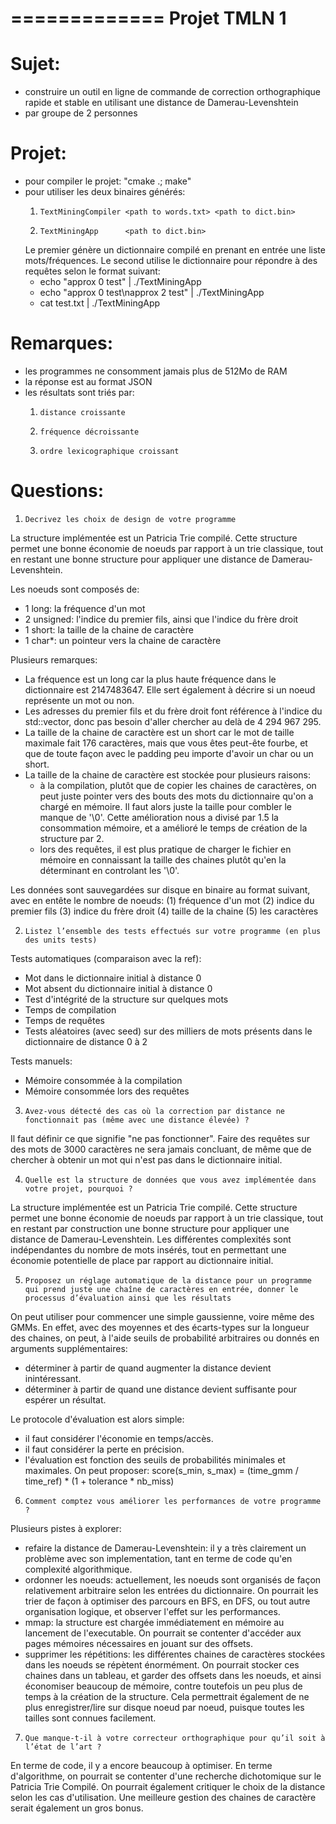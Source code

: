 =============
Projet TMLN 1
=============

Sujet:
======
 * construire un outil en ligne de commande de correction orthographique rapide et stable en utilisant une distance de Damerau-Levenshtein
 * par groupe de 2 personnes

Projet:
=======
 * pour compiler le projet: "cmake .; make"
 * pour utiliser les deux binaires générés:
   1.     TextMiningCompiler <path to words.txt> <path to dict.bin>
   2.     TextMiningApp      <path to dict.bin>
   Le premier génère un dictionnaire compilé en prenant en entrée une liste mots/fréquences. Le second utilise le dictionnaire pour répondre à des requêtes selon le format suivant:
     * echo "approx 0 test" | ./TextMiningApp <path to dict.bin>
     * echo "approx 0 test\napprox 2 test" | ./TextMiningApp <path to dict.bin>
     * cat test.txt | ./TextMiningApp <path to dict.bin>


Remarques:
==========
 * les programmes ne consomment jamais plus de 512Mo de RAM
 * la réponse est au format JSON
 * les résultats sont triés par:
   1.     distance croissante
   2.     fréquence décroissante
   3.     ordre lexicographique croissant

Questions:
==========
 1.     Decrivez les choix de design de votre programme

La structure implémentée est un Patricia Trie compilé. Cette structure permet une bonne économie de noeuds par rapport à un trie classique, tout en restant une bonne structure pour appliquer une distance de Damerau-Levenshtein.

Les noeuds sont composés de:
- 1 long: la fréquence d'un mot
- 2 unsigned: l'indice du premier fils, ainsi que l'indice du frère droit
- 1 short: la taille de la chaine de caractère
- 1 char*: un pointeur vers la chaine de caractère

Plusieurs remarques:
- La fréquence est un long car la plus haute fréquence dans le dictionnaire est 2147483647. Elle sert également à décrire si un noeud représente un mot ou non.
- Les adresses du premier fils et du frère droit font référence à l'indice du std::vector, donc pas besoin d'aller chercher au delà de 4 294 967 295.
- La taille de la chaine de caractère est un short car le mot de taille maximale fait 176 caractères, mais que vous êtes peut-ête fourbe, et que de toute façon avec le padding peu importe d'avoir un char ou un short.
- La taille de la chaine de caractère est stockée pour plusieurs raisons:
    - à la compilation, plutôt que de copier les chaines de caractères, on peut juste pointer vers des bouts des mots du dictionnaire qu'on a chargé en mémoire. Il faut alors juste la taille pour combler le manque de '\0'. Cette amélioration nous a divisé par 1.5 la consommation mémoire, et a amélioré le temps de création de la structure par 2.
    - lors des requêtes, il est plus pratique de charger le fichier en mémoire en connaissant la taille des chaines plutôt qu'en la déterminant en controlant les '\0'.

Les données sont sauvegardées sur disque en binaire au format suivant, avec en entête le nombre de noeuds:
(1) fréquence d'un mot (2) indice du premier fils (3) indice du frère droit (4) taille de la chaine (5) les caractères

 2.     Listez l’ensemble des tests effectués sur votre programme (en plus des units tests)

Tests automatiques (comparaison avec la ref):
- Mot dans le dictionnaire initial à distance 0
- Mot absent du dictionnaire initial à distance 0
- Test d'intégrité de la structure sur quelques mots
- Temps de compilation
- Temps de requêtes
- Tests aléatoires (avec seed) sur des milliers de mots présents dans le dictionnaire de distance 0 à 2

Tests manuels:
- Mémoire consommée à la compilation
- Mémoire consommée lors des requêtes

 3.     Avez-vous détecté des cas où la correction par distance ne fonctionnait pas (même avec une distance élevée) ?

Il faut définir ce que signifie "ne pas fonctionner". Faire des requêtes sur des mots de 3000 caractères ne sera jamais concluant, de même que de chercher à obtenir un mot qui n'est pas dans le dictionnaire initial.

 4.     Quelle est la structure de données que vous avez implémentée dans votre projet, pourquoi ?

La structure implémentée est un Patricia Trie compilé. Cette structure permet une bonne économie de noeuds par rapport à un trie classique, tout en restant par construction une bonne structure pour appliquer une distance de Damerau-Levenshtein. Les différentes complexités sont indépendantes du nombre de mots insérés, tout en permettant une économie potentielle de place par rapport au dictionnaire initial.

 5.     Proposez un réglage automatique de la distance pour un programme qui prend juste une chaîne de caractères en entrée, donner le processus d’évaluation ainsi que les résultats

On peut utiliser pour commencer une simple gaussienne, voire même des GMMs. En effet, avec des moyennes et des écarts-types sur la longueur des chaines, on peut, à l'aide seuils de probabilité arbitraires ou donnés en arguments supplémentaires:
- déterminer à partir de quand augmenter la distance devient inintéressant.
- déterminer à partir de quand une distance devient suffisante pour espérer un résultat.

Le protocole d'évaluation est alors simple:
- il faut considérer l'économie en temps/accès.
- il faut considérer la perte en précision.
- l'évaluation est fonction des seuils de probabilités minimales et maximales.
On peut proposer: score(s_min, s_max) = (time_gmm / time_ref) * (1 + tolerance * nb_miss)

 6.     Comment comptez vous améliorer les performances de votre programme ?

Plusieurs pistes à explorer:
- refaire la distance de Damerau-Levenshtein: il y a très clairement un problème avec son implementation, tant en terme de code qu'en complexité algorithmique.
- ordonner les noeuds: actuellement, les noeuds sont organisés de façon relativement arbitraire selon les entrées du dictionnaire. On pourrait les trier de façon à optimiser des parcours en BFS, en DFS, ou tout autre organisation logique, et observer l'effet sur les performances.
- mmap: la structure est chargée immédiatement en mémoire au lancement de l'executable. On pourrait se contenter d'accéder aux pages mémoires nécessaires en jouant sur des offsets.
- supprimer les répétitions: les différentes chaines de caractères stockées dans les noeuds se répètent énormément. On pourrait stocker ces chaines dans un tableau, et garder des offsets dans les noeuds, et ainsi économiser beaucoup de mémoire, contre toutefois un peu plus de temps à la création de la structure. Cela permettrait également de ne plus enregistrer/lire sur disque noeud par noeud, puisque toutes les tailles sont connues facilement.

 7.     Que manque-t-il à votre correcteur orthographique pour qu’il soit à l’état de l’art ?

En terme de code, il y a encore beaucoup à optimiser. En terme d'algorithme, on pourrait se contenter d'une recherche dichotomique sur le Patricia Trie Compilé. On pourrait également critiquer le choix de la distance selon les cas d'utilisation. Une meilleure gestion des chaines de caractère serait également un gros bonus.

